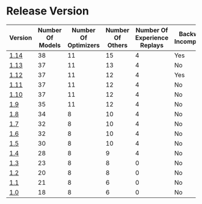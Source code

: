 # Release Version

| Version                           | Number Of Models | Number Of Optimizers | Number Of Others | Number Of Experience Replays | Backward Incompatible         |
|-----------------------------------|------------------|----------------------|------------------|------------------------------| ------------------------------|
| [1.14](Release/1-14.md)           | 38               | 11                   | 15               | 4                            | Yes                           |
| [1.13](Release/1-13.md)           | 37               | 11                   | 13               | 4                            | No                            |
| [1.12](Release/1-12.md)           | 37               | 11                   | 12               | 4                            | Yes                           |
| [1.11](Release/1-11.md)           | 37               | 11                   | 12               | 4                            | No                            |
| [1.10](Release/1-10.md)           | 37               | 11                   | 12               | 4                            | No                            |
| [1.9](Release/1-9.md)             | 35               | 11                   | 12               | 4                            | No                            |
| [1.8](Release/1-8.md)             | 34               | 8                    | 10               | 4                            | No                            |
| [1.7](Release/1-7.md)             | 32               | 8                    | 10               | 4                            | No                            |
| [1.6](Release/1-6.md)             | 32               | 8                    | 10               | 4                            | No                            |
| [1.5](Release/1-5.md)             | 30               | 8                    | 10               | 4                            | No                            |
| [1.4](Release/1-4.md)             | 28               | 8                    | 9                | 4                            | No                            |
| [1.3](Release/1-3.md)             | 23               | 8                    | 8                | 0                            | No                            |
| [1.2](Release/1-2.md)             | 20               | 8                    | 8                | 0                            | No                            |
| [1.1](Release/1-1.md)             | 21               | 8                    | 6                | 0                            | No                            |
| [1.0](Release/1-0.md)             | 18               | 8                    | 6                | 0                            | No                            |
